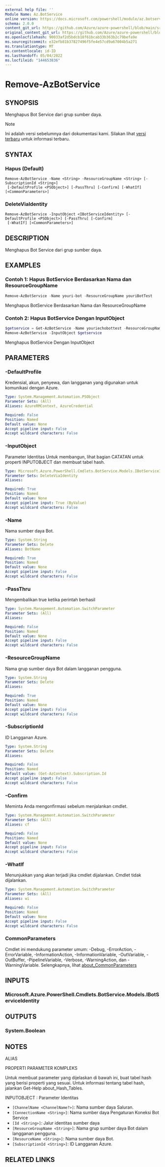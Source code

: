 ```yaml
---
external help file: ''
Module Name: Az.BotService
online version: https://docs.microsoft.com/powershell/module/az.botservice/remove-azbotservice
schema: 2.0.0
content_git_url: https://github.com/Azure/azure-powershell/blob/main/src/BotService/help/Remove-AzBotService.md
original_content_git_url: https://github.com/Azure/azure-powershell/blob/main/src/BotService/help/Remove-AzBotService.md
ms.openlocfilehash: 90033af2d5bdcb18f61bcab33b363b2c79befa9e
ms.sourcegitcommit: e32efb81b37827496f5fe4e57cd9a67004b5a271
ms.translationtype: MT
ms.contentlocale: id-ID
ms.lasthandoff: 05/04/2022
ms.locfileid: "144653836"
---
```

# Remove-AzBotService

## SYNOPSIS
Menghapus Bot Service dari grup sumber daya.

> [!NOTE]
>Ini adalah versi sebelumnya dari dokumentasi kami. Silakan lihat [versi terbaru](/powershell/module/az.botservice/remove-azbotservice) untuk informasi terbaru.

## SYNTAX

### Hapus (Default)
```
Remove-AzBotService -Name <String> -ResourceGroupName <String> [-SubscriptionId <String>]
 [-DefaultProfile <PSObject>] [-PassThru] [-Confirm] [-WhatIf] [<CommonParameters>]
```

### DeleteViaIdentity
```
Remove-AzBotService -InputObject <IBotServiceIdentity> [-DefaultProfile <PSObject>] [-PassThru] [-Confirm]
 [-WhatIf] [<CommonParameters>]
```

## DESCRIPTION
Menghapus Bot Service dari grup sumber daya.

## EXAMPLES

### Contoh 1: Hapus BotService Berdasarkan Nama dan ResourceGroupName
```powershell
Remove-AzBotService -Name youri-bot -ResourceGroupName youriBotTest

```

Menghapus BotService Berdasarkan Nama dan ResourceGroupName

### Contoh 2: Hapus BotService Dengan InputObject
```powershell
$getservice = Get-AzBotService -Name youriechobottest -ResourceGroupName youriBotTest
Remove-AzBotService -InputObject $getservice

```

Menghapus BotService Dengan InputObject

## PARAMETERS

### -DefaultProfile
Kredensial, akun, penyewa, dan langganan yang digunakan untuk komunikasi dengan Azure.

```yaml
Type: System.Management.Automation.PSObject
Parameter Sets: (All)
Aliases: AzureRMContext, AzureCredential

Required: False
Position: Named
Default value: None
Accept pipeline input: False
Accept wildcard characters: False
```

### -InputObject
Parameter Identitas Untuk membangun, lihat bagian CATATAN untuk properti INPUTOBJECT dan membuat tabel hash.

```yaml
Type: Microsoft.Azure.PowerShell.Cmdlets.BotService.Models.IBotServiceIdentity
Parameter Sets: DeleteViaIdentity
Aliases:

Required: True
Position: Named
Default value: None
Accept pipeline input: True (ByValue)
Accept wildcard characters: False
```

### -Name
Nama sumber daya Bot.

```yaml
Type: System.String
Parameter Sets: Delete
Aliases: BotName

Required: True
Position: Named
Default value: None
Accept pipeline input: False
Accept wildcard characters: False
```

### -PassThru
Mengembalikan true ketika perintah berhasil

```yaml
Type: System.Management.Automation.SwitchParameter
Parameter Sets: (All)
Aliases:

Required: False
Position: Named
Default value: None
Accept pipeline input: False
Accept wildcard characters: False
```

### -ResourceGroupName
Nama grup sumber daya Bot dalam langganan pengguna.

```yaml
Type: System.String
Parameter Sets: Delete
Aliases:

Required: True
Position: Named
Default value: None
Accept pipeline input: False
Accept wildcard characters: False
```

### -SubscriptionId
ID Langganan Azure.

```yaml
Type: System.String
Parameter Sets: Delete
Aliases:

Required: False
Position: Named
Default value: (Get-AzContext).Subscription.Id
Accept pipeline input: False
Accept wildcard characters: False
```

### -Confirm
Meminta Anda mengonfirmasi sebelum menjalankan cmdlet.

```yaml
Type: System.Management.Automation.SwitchParameter
Parameter Sets: (All)
Aliases: cf

Required: False
Position: Named
Default value: None
Accept pipeline input: False
Accept wildcard characters: False
```

### -WhatIf
Menunjukkan yang akan terjadi jika cmdlet dijalankan.
Cmdlet tidak dijalankan.

```yaml
Type: System.Management.Automation.SwitchParameter
Parameter Sets: (All)
Aliases: wi

Required: False
Position: Named
Default value: None
Accept pipeline input: False
Accept wildcard characters: False
```

### CommonParameters
Cmdlet ini mendukung parameter umum: -Debug, -ErrorAction, -ErrorVariable, -InformationAction, -InformationVariable, -OutVariable, -OutBuffer, -PipelineVariable, -Verbose, -WarningAction, dan -WarningVariable. Selengkapnya, lihat [about_CommonParameters](http://go.microsoft.com/fwlink/?LinkID=113216)

## INPUTS

### Microsoft.Azure.PowerShell.Cmdlets.BotService.Models.IBotServiceIdentity

## OUTPUTS

### System.Boolean

## NOTES

ALIAS

PROPERTI PARAMETER KOMPLEKS

Untuk membuat parameter yang dijelaskan di bawah ini, buat tabel hash yang berisi properti yang sesuai. Untuk informasi tentang tabel hash, jalankan Get-Help about_Hash_Tables.


INPUTOBJECT <IBotServiceIdentity>: Parameter Identitas
  - `[ChannelName <ChannelName?>]`: Nama sumber daya Saluran.
  - `[ConnectionName <String>]`: Nama sumber daya Pengaturan Koneksi Bot Service
  - `[Id <String>]`: Jalur identitas sumber daya
  - `[ResourceGroupName <String>]`: Nama grup sumber daya Bot dalam langganan pengguna.
  - `[ResourceName <String>]`: Nama sumber daya Bot.
  - `[SubscriptionId <String>]`: ID Langganan Azure.

## RELATED LINKS


